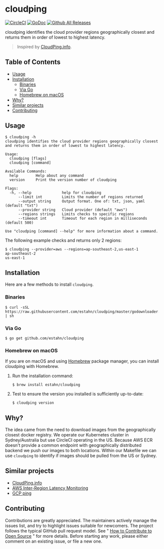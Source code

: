# cloudping

[![CircleCI](https://img.shields.io/circleci/project/github/badges/shields/master.svg?style=for-the-badge)](https://circleci.com/gh/estahn/cloudping)
[![GoDoc](https://img.shields.io/badge/godoc-reference-5272B4.svg?style=for-the-badge)](https://godoc.org/github.com/estahn/cloudping)
[![Github All Releases](https://img.shields.io/github/downloads/estahn/cloudping/total.svg?style=for-the-badge)](https://github.com/estahn/cloudping/releases)

cloudping identifies the cloud provider regions geographically closest and returns them in order of lowest to highest latency.

> Inspired by [CloudPing.info](https://www.cloudping.info/).

## Table of Contents

<!-- toc -->

- [Usage](#usage)
- [Installation](#installation)
  * [Binaries](#binaries)
  * [Via Go](#via-go)
  * [Homebrew on macOS](#homebrew-on-macos)
- [Why?](#why)
- [Similar projects](#similar-projects)
- [Contributing](#contributing)

<!-- tocstop -->

## Usage

```console
$ cloudping -h
cloudping identifies the cloud provider regions geographically closest
and returns them in order of lowest to highest latency.

Usage:
  cloudping [flags]
  cloudping [command]

Available Commands:
  help        Help about any command
  version     Print the version number of cloudping

Flags:
  -h, --help              help for cloudping
      --limit int         Limits the number of regions returned
      --output string     Output format. One of: txt, json, yaml (default "txt")
      --provider string   Cloud provider (default "aws")
      --regions strings   Limits checks to specific regions
      --timeout int       Timeout for each region in milliseconds (default 500)

Use "cloudping [command] --help" for more information about a command.
```

The following example checks and returns only 2 regions:

```console
$ cloudping --provider=aws --regions=ap-southeast-2,us-east-1
ap-southeast-2
us-east-1
```

## Installation

Here are a few methods to install `cloudping`.

### Binaries

```console
$ curl -sSL https://raw.githubusercontent.com/estahn/cloudping/master/godownloader.sh | sh
```

### Via Go

```console
$ go get github.com/estahn/cloudping
```

### Homebrew on macOS

If you are on macOS and using [Homebrew](https://brew.sh/) package manager, you can install cloudping with Homebrew.

1. Run the installation command:
   ```console
   $ brew install estahn/cloudping
   ```
2. Test to ensure the version you installed is sufficiently up-to-date:
   ```console
   $ cloudping version
   ```

## Why? 

The idea came from the need to download images from the geographically closest docker registry.
We operate our Kubernetes cluster in Sydney/Australia but use CircleCI operating in the US.
Because AWS ECR doesn't provide a common endpoint with geographically distributed backend we push our images to both locations.
Within our Makefile we can use `cloudping` to identify if images should be pulled from the US or Sydney. 

## Similar projects

* [CloudPing.info](https://www.cloudping.info/)
* [AWS Inter-Region Latency Monitoring](https://www.cloudping.co/)
* [GCP ping](http://www.gcping.com/)

## Contributing

Contributions are greatly appreciated.
The maintainers actively manage the issues list, and try to highlight issues suitable for newcomers.
The project follows the typical GitHub pull request model.
See " [How to Contribute to Open Source](https://opensource.guide/how-to-contribute/) " for more details.
Before starting any work, please either comment on an existing issue, or file a new one.
